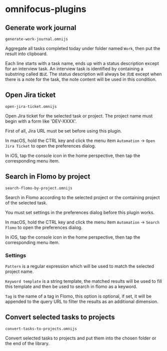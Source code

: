 # omnifocus-plugins

## Generate work journal

`generate-work-journal.omnijs`

Aggregate all tasks completed today under folder named `Work`, then put the result into clipboard.

Each line starts with a task name, ends up with a status description except for an interview task. An interview task is identified by containing a substring called `面试`. The status description will always be `完成` except when there is a note for the task, the note content will be used in this condition.

## Open Jira ticket

`open-jira-ticket.omnijs`

Open Jira ticket for the selected task or project. The project name must begin with a form like 'DEV-XXXX'.

First of all, Jira URL must be set before using this plugin.

In macOS, hold the CTRL key and click the menu item `Automation` → `Open Jira Ticket` to open the preferences dialog.

In iOS, tap the console icon in the home perspective, then tap the corresponding menu item.

## Search in Flomo by project

`search-flomo-by-project.omnijs`

Search in Flomo according to the selected project or the containing project of the selected task.

You must set settings in the preferences dialog before this plugin works.

In macOS, hold the CTRL key and click the menu item `Automation` → `Search Flomo` to open the preferences dialog.

In iOS, tap the console icon in the home perspective, then tap the corresponding menu item.

### Settings

`Pattern` is a regular expression which will be used to match the selected project name.

`Keyword template` is a string template, the matched results will be used to fill this template and then be used to search in flomo as a keyword.

`Tag` is the name of a tag in Flomo, this option is optional, if set, it will be appended to the query URL to filter the results as an additional dimension.

## Convert selected tasks to projects

`convert-tasks-to-projects.omnijs`

Convert selected tasks to projects and put them into the chosen folder or the end of the library.
